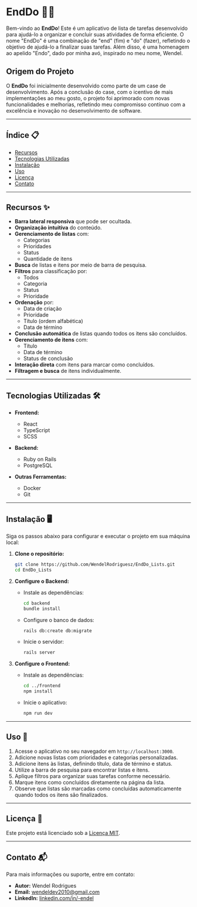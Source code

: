 # EndDo 📝✅

Bem-vindo ao **EndDo**! Este é um aplicativo de lista de tarefas desenvolvido para ajudá-lo a organizar e concluir suas atividades de forma eficiente. O nome "EndDo" é uma combinação de "end" (fim) e "do" (fazer), refletindo o objetivo de ajudá-lo a finalizar suas tarefas. Além disso, é uma homenagem ao apelido "Endo", dado por minha avó, inspirado no meu nome, Wendel.

## Origem do Projeto

O **EndDo** foi inicialmente desenvolvido como parte de um case de desenvolvimento. Após a conclusão do case, com o icentivo de mais implementações ao meu gosto, o projeto foi aprimorado com novas funcionalidades e melhorias, refletindo meu compromisso contínuo com a excelência e inovação no desenvolvimento de software.

---

## Índice 📋

- [Recursos](#recursos-)
- [Tecnologias Utilizadas](#tecnologias-utilizadas-)
- [Instalação](#instalação-)
- [Uso](#uso-)
- [Licença](#licença-)
- [Contato](#contato-)

---

## Recursos ✨

- **Barra lateral responsiva** que pode ser ocultada.
- **Organização intuitiva** do conteúdo.
- **Gerenciamento de listas** com:
  - Categorias
  - Prioridades
  - Status
  - Quantidade de itens
- **Busca** de listas e itens por meio de barra de pesquisa.
- **Filtros** para classificação por:
  - Todos
  - Categoria
  - Status
  - Prioridade
- **Ordenação** por:
  - Data de criação
  - Prioridade
  - Título (ordem alfabética)
  - Data de término
- **Conclusão automática** de listas quando todos os itens são concluídos.
- **Gerenciamento de itens** com:
  - Título
  - Data de término
  - Status de conclusão
- **Interação direta** com itens para marcar como concluídos.
- **Filtragem e busca** de itens individualmente.

---

## Tecnologias Utilizadas 🛠️

- **Frontend:**
  - React
  - TypeScript
  - SCSS

- **Backend:**
  - Ruby on Rails
  - PostgreSQL

- **Outras Ferramentas:**
  - Docker
  - Git

---

## Instalação 🖥️

Siga os passos abaixo para configurar e executar o projeto em sua máquina local:

1. **Clone o repositório:**

   ```bash
   git clone https://github.com/WendelRodriguesz/EndDo_Lists.git
   cd EndDo_Lists
   ```

2. **Configure o Backend:**

   - Instale as dependências:

     ```bash
     cd backend
     bundle install
     ```

   - Configure o banco de dados:

     ```bash
     rails db:create db:migrate
     ```

   - Inicie o servidor:

     ```bash
     rails server
     ```

3. **Configure o Frontend:**

   - Instale as dependências:

     ```bash
     cd ../frontend
     npm install
     ```

   - Inicie o aplicativo:

     ```bash
     npm run dev
     ```

---

## Uso 🚀

1. Acesse o aplicativo no seu navegador em `http://localhost:3000`.
2. Adicione novas listas com prioridades e categorias personalizadas.
3. Adicione itens às listas, definindo título, data de término e status.
4. Utilize a barra de pesquisa para encontrar listas e itens.
5. Aplique filtros para organizar suas tarefas conforme necessário.
6. Marque itens como concluídos diretamente na página da lista.
7. Observe que listas são marcadas como concluídas automaticamente quando todos os itens são finalizados.

---

## Licença 📄

Este projeto está licenciado sob a [Licença MIT](LICENSE).

---

## Contato 📬

Para mais informações ou suporte, entre em contato:

- **Autor:** Wendel Rodrigues
- **Email:** [wendeldev2010@gmail.com](mailto:wendeldev2010@gmail.com)
- **LinkedIn:** [linkedin.com/in/-endel](https://www.linkedin.com/in/-endel)
